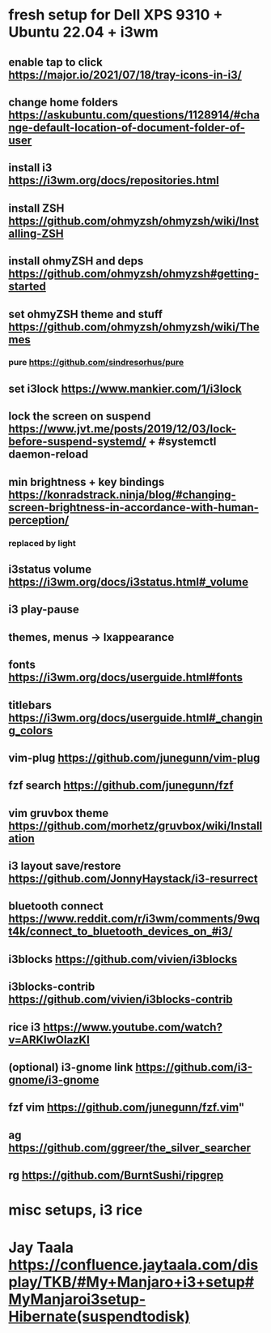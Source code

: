 # fresh setup for Dell XPS 9310 + Ubuntu 22.04 + i3wm
## enable tap to click https://major.io/2021/07/18/tray-icons-in-i3/
## change home folders https://askubuntu.com/questions/1128914/#change-default-location-of-document-folder-of-user
## install i3 https://i3wm.org/docs/repositories.html
## install ZSH https://github.com/ohmyzsh/ohmyzsh/wiki/Installing-ZSH
## install ohmyZSH and deps https://github.com/ohmyzsh/ohmyzsh#getting-started
## set ohmyZSH theme and stuff https://github.com/ohmyzsh/ohmyzsh/wiki/Themes
### pure https://github.com/sindresorhus/pure
## set i3lock https://www.mankier.com/1/i3lock
## lock the screen on suspend https://www.jvt.me/posts/2019/12/03/lock-before-suspend-systemd/ + #systemctl daemon-reload
## min brightness + key bindings https://konradstrack.ninja/blog/#changing-screen-brightness-in-accordance-with-human-perception/
### replaced by light
## i3status volume https://i3wm.org/docs/i3status.html#_volume
## i3 play-pause
## themes, menus -> lxappearance 
## fonts https://i3wm.org/docs/userguide.html#fonts
## titlebars https://i3wm.org/docs/userguide.html#_changing_colors
## vim-plug https://github.com/junegunn/vim-plug
## fzf search https://github.com/junegunn/fzf
## vim gruvbox theme https://github.com/morhetz/gruvbox/wiki/Installation
## i3 layout save/restore https://github.com/JonnyHaystack/i3-resurrect
## bluetooth connect https://www.reddit.com/r/i3wm/comments/9wqt4k/connect_to_bluetooth_devices_on_#i3/
## i3blocks https://github.com/vivien/i3blocks
## i3blocks-contrib https://github.com/vivien/i3blocks-contrib
## rice i3 https://www.youtube.com/watch?v=ARKIwOlazKI
## (optional)  i3-gnome link https://github.com/i3-gnome/i3-gnome
## fzf vim https://github.com/junegunn/fzf.vim"
## ag https://github.com/ggreer/the_silver_searcher
## rg https://github.com/BurntSushi/ripgrep

# misc setups, i3 rice
# Jay Taala https://confluence.jaytaala.com/display/TKB/#My+Manjaro+i3+setup#MyManjaroi3setup-Hibernate(suspendtodisk)
